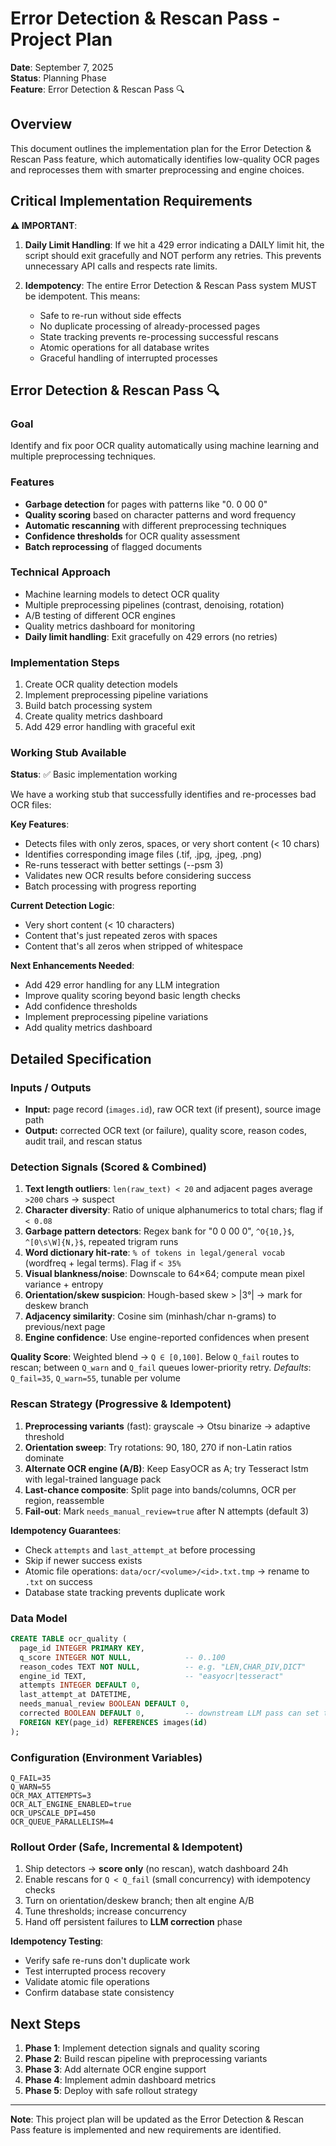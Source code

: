 # Error Detection & Rescan Pass - Project Plan

**Date**: September 7, 2025  
**Status**: Planning Phase  
**Feature**: Error Detection & Rescan Pass 🔍

## Overview

This document outlines the implementation plan for the Error Detection & Rescan Pass feature, which automatically identifies low-quality OCR pages and reprocesses them with smarter preprocessing and engine choices.

## Critical Implementation Requirements

**⚠️ IMPORTANT**: 
1. **Daily Limit Handling**: If we hit a 429 error indicating a DAILY limit hit, the script should exit gracefully and NOT perform any retries. This prevents unnecessary API calls and respects rate limits.

2. **Idempotency**: The entire Error Detection & Rescan Pass system MUST be idempotent. This means:
   - Safe to re-run without side effects
   - No duplicate processing of already-processed pages
   - State tracking prevents re-processing successful rescans
   - Atomic operations for all database writes
   - Graceful handling of interrupted processes

## Error Detection & Rescan Pass 🔍

### Goal
Identify and fix poor OCR quality automatically using machine learning and multiple preprocessing techniques.

### Features
- **Garbage detection** for pages with patterns like "0. 0 00 0"
- **Quality scoring** based on character patterns and word frequency
- **Automatic rescanning** with different preprocessing techniques
- **Confidence thresholds** for OCR quality assessment
- **Batch reprocessing** of flagged documents

### Technical Approach
- Machine learning models to detect OCR quality
- Multiple preprocessing pipelines (contrast, denoising, rotation)
- A/B testing of different OCR engines
- Quality metrics dashboard for monitoring
- **Daily limit handling**: Exit gracefully on 429 errors (no retries)

### Implementation Steps
1. Create OCR quality detection models
2. Implement preprocessing pipeline variations
3. Build batch processing system
4. Create quality metrics dashboard
5. Add 429 error handling with graceful exit

### Working Stub Available
**Status**: ✅ Basic implementation working

We have a working stub that successfully identifies and re-processes bad OCR files:

**Key Features**:
- Detects files with only zeros, spaces, or very short content (< 10 chars)
- Identifies corresponding image files (.tif, .jpg, .jpeg, .png)
- Re-runs tesseract with better settings (--psm 3)
- Validates new OCR results before considering success
- Batch processing with progress reporting

**Current Detection Logic**:
- Very short content (< 10 characters)
- Content that's just repeated zeros with spaces
- Content that's all zeros when stripped of whitespace

**Next Enhancements Needed**:
- Add 429 error handling for any LLM integration
- Improve quality scoring beyond basic length checks
- Add confidence thresholds
- Implement preprocessing pipeline variations
- Add quality metrics dashboard

## Detailed Specification

### Inputs / Outputs
* **Input:** page record (`images.id`), raw OCR text (if present), source image path
* **Output:** corrected OCR text (or failure), quality score, reason codes, audit trail, and rescan status

### Detection Signals (Scored & Combined)
1. **Text length outliers**: `len(raw_text) < 20` and adjacent pages average `>200` chars → suspect
2. **Character diversity**: Ratio of unique alphanumerics to total chars; flag if `< 0.08`
3. **Garbage pattern detectors**: Regex bank for "0 0 00 0", `^O{10,}$`, `^[0\s\W]{N,}$`, repeated trigram runs
4. **Word dictionary hit-rate**: `% of tokens in legal/general vocab` (wordfreq + legal terms). Flag if `< 35%`
5. **Visual blankness/noise**: Downscale to 64×64; compute mean pixel variance + entropy
6. **Orientation/skew suspicion**: Hough-based skew > |3°| → mark for deskew branch
7. **Adjacency similarity**: Cosine sim (minhash/char n-grams) to previous/next page
8. **Engine confidence**: Use engine-reported confidences when present

**Quality Score**: Weighted blend → `Q ∈ [0,100]`. Below `Q_fail` routes to rescan; between `Q_warn` and `Q_fail` queues lower-priority retry.
*Defaults*: `Q_fail=35`, `Q_warn=55`, tunable per volume

### Rescan Strategy (Progressive & Idempotent)
1. **Preprocessing variants** (fast): grayscale → Otsu binarize → adaptive threshold
2. **Orientation sweep**: Try rotations: 90, 180, 270 if non-Latin ratios dominate
3. **Alternate OCR engine (A/B)**: Keep EasyOCR as A; try Tesseract lstm with legal-trained language pack
4. **Last-chance composite**: Split page into bands/columns, OCR per region, reassemble
5. **Fail-out**: Mark `needs_manual_review=true` after N attempts (default 3)

**Idempotency Guarantees**:
- Check `attempts` and `last_attempt_at` before processing
- Skip if newer success exists
- Atomic file operations: `data/ocr/<volume>/<id>.txt.tmp` → rename to `.txt` on success
- Database state tracking prevents duplicate work

### Data Model
```sql
CREATE TABLE ocr_quality (
  page_id INTEGER PRIMARY KEY,
  q_score INTEGER NOT NULL,            -- 0..100
  reason_codes TEXT NOT NULL,          -- e.g. "LEN,CHAR_DIV,DICT"
  engine_id TEXT,                      -- "easyocr|tesseract"
  attempts INTEGER DEFAULT 0,
  last_attempt_at DATETIME,
  needs_manual_review BOOLEAN DEFAULT 0,
  corrected BOOLEAN DEFAULT 0,         -- downstream LLM pass can set true
  FOREIGN KEY(page_id) REFERENCES images(id)
);
```

### Configuration (Environment Variables)
```
Q_FAIL=35
Q_WARN=55
OCR_MAX_ATTEMPTS=3
OCR_ALT_ENGINE_ENABLED=true
OCR_UPSCALE_DPI=450
OCR_QUEUE_PARALLELISM=4
```

### Rollout Order (Safe, Incremental & Idempotent)
1. Ship detectors → **score only** (no rescan), watch dashboard 24h
2. Enable rescans for `Q < Q_fail` (small concurrency) with idempotency checks
3. Turn on orientation/deskew branch; then alt engine A/B
4. Tune thresholds; increase concurrency
5. Hand off persistent failures to **LLM correction** phase

**Idempotency Testing**:
- Verify safe re-runs don't duplicate work
- Test interrupted process recovery
- Validate atomic file operations
- Confirm database state consistency

## Next Steps

1. **Phase 1**: Implement detection signals and quality scoring
2. **Phase 2**: Build rescan pipeline with preprocessing variants
3. **Phase 3**: Add alternate OCR engine support
4. **Phase 4**: Implement admin dashboard metrics
5. **Phase 5**: Deploy with safe rollout strategy

---

**Note**: This project plan will be updated as the Error Detection & Rescan Pass feature is implemented and new requirements are identified.
